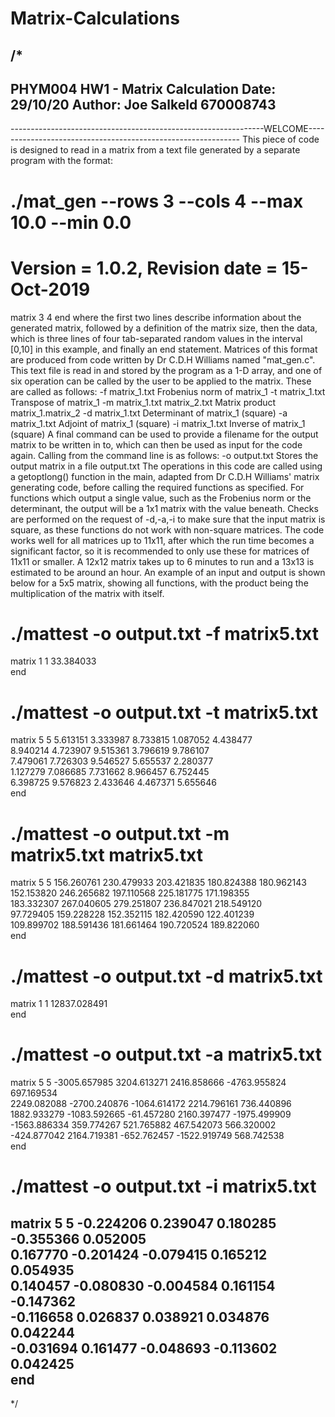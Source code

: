 # Matrix-Calculations
/*
-----------------------------------------------------------------------------------------------------------------------------------
PHYM004
HW1 - Matrix Calculation
Date: 29/10/20
Author: Joe Salkeld 670008743
-----------------------------------------------------------------------------------------------------------------------------------
---------------------------------------------------------------WELCOME-------------------------------------------------------------
This piece of code is designed to read in a matrix from a text file generated by a separate program with the format:
# ./mat_gen --rows 3 --cols 4 --max 10.0 --min 0.0
# Version = 1.0.2, Revision date = 15-Oct-2019
matrix 3 4
<DATA>
end
where the first two lines describe information about the generated matrix, followed by a definition of the matrix size, then
the data, which is three lines of four tab-separated random values in the interval [0,10] in this example, and finally an end 
statement. Matrices of this format are produced from code written by Dr C.D.H Williams named "mat_gen.c". This text file is 
read in and stored by the program as a 1-D array, and one of six operation can be called by the user to be applied to the 
matrix. These are called as follows: 
-f matrix_1.txt 					Frobenius norm of matrix_1
-t matrix_1.txt 					Transpose of matrix_1
-m matrix_1.txt	matrix_2.txt 		Matrix product matrix_1.matrix_2
-d matrix_1.txt 					Determinant of matrix_1 (square)
-a matrix_1.txt 					Adjoint of matrix_1 (square)
-i matrix_1.txt 					Inverse of matrix_1 (square)
A final command can be used to provide a filename for the output matrix to be written in to, which can then be used as input
for the code again. Calling from the command line is as follows:
-o output.txt						Stores the output matrix in a file output.txt
The operations in this code are called using a getoptlong() function in the main, adapted from Dr C.D.H Williams' matrix 
generating code, before calling the required functions as specified.
For functions which output a single value, such as the Frobenius norm or the determinant, the output will be a 1x1 matrix
with the value beneath. Checks are performed on the request of -d,-a,-i to make sure that the input matrix is square, as 
these functions do not work with non-square matrices.
The code works well for all matrices up to 11x11, after which the run time becomes a significant factor, so it is recommended
to only use these for matrices of 11x11 or smaller. A 12x12 matrix takes up to 6 minutes to run and a 13x13 is estimated to 
be around an hour.
An example of an input and output is shown below for a 5x5 matrix, showing all functions, with the product being the 
multiplication of the matrix with itself.

# ./mattest -o output.txt -f matrix5.txt 
matrix 1 1
33.384033	
end
# ./mattest -o output.txt -t matrix5.txt 
matrix 5 5
5.613151	3.333987	8.733815	1.087052	4.438477	
8.940214	4.723907	9.515361	3.796619	9.786107	
7.479061	7.726303	9.546527	5.655537	2.280377	
1.127279	7.086685	7.731662	8.966457	6.752445	
6.398725	9.576823	2.433646	4.467371	5.655646	
end
# ./mattest -o output.txt -m matrix5.txt matrix5.txt 
matrix 5 5
156.260761	230.479933	203.421835	180.824388	180.962143	
152.153820	246.265682	197.110568	225.181775	171.198355	
183.332307	267.040605	279.251807	236.847021	218.549120	
97.729405	159.228228	152.352115	182.420590	122.401239	
109.899702	188.591436	181.661464	190.720524	189.822060	
end
# ./mattest -o output.txt -d matrix5.txt 
matrix 1 1
12837.028491	
end
# ./mattest -o output.txt -a matrix5.txt 
matrix 5 5
-3005.657985	3204.613271	2416.858666	-4763.955824	697.169534	
2249.082088	-2700.240876	-1064.614172	2214.796161	736.440896	
1882.933279	-1083.592665	-61.457280	2160.397477	-1975.499909	
-1563.886334	359.774267	521.765882	467.542073	566.320002	
-424.877042	2164.719381	-652.762457	-1522.919749	568.742538	
end
# ./mattest -o output.txt -i matrix5.txt 
matrix 5 5
-0.224206	0.239047	0.180285	-0.355366	0.052005	
0.167770	-0.201424	-0.079415	0.165212	0.054935	
0.140457	-0.080830	-0.004584	0.161154	-0.147362	
-0.116658	0.026837	0.038921	0.034876	0.042244	
-0.031694	0.161477	-0.048693	-0.113602	0.042425	
end
-----------------------------------------------------------------------------------------------------------------------------------
*/
